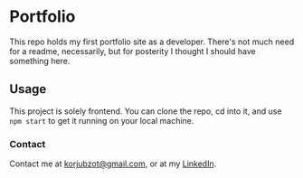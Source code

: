 # Portfolio

This repo holds my first portfolio site as a developer. There's not much need for a readme, necessarily, but for posterity I thought I should have something here.

## Usage

This project is solely frontend. You can clone the repo, cd into it, and use `npm start` to get it running on your local machine.

### Contact

Contact me at korjubzot@gmail.com, or at my [LinkedIn](https://www.linkedin.com/in/billy-walker-ab0013278/).
